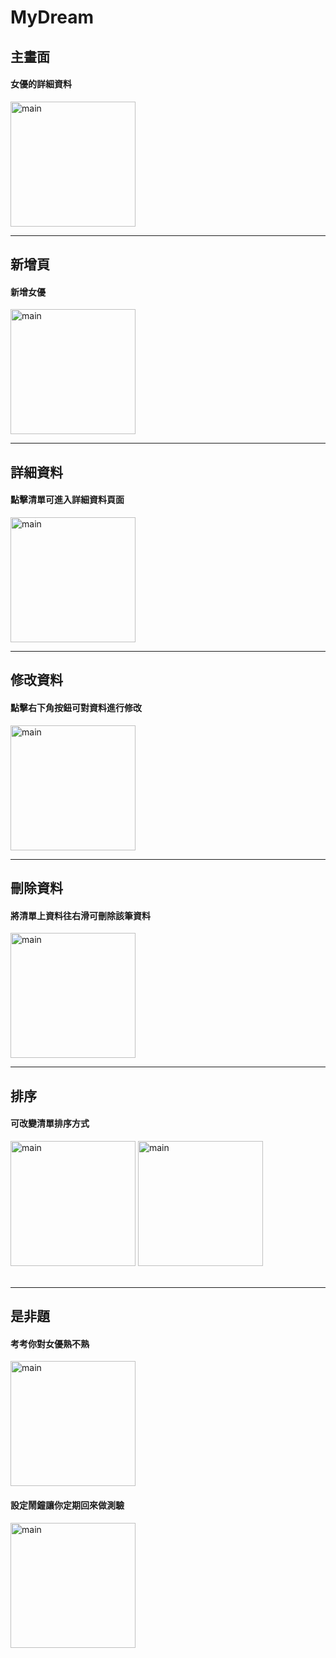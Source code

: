 # MyDream
## 主畫面
#### 女優的詳細資料
<img alt="main" src="images/main.png"  width="200" /><br/>
* * *
## 新增頁
#### 新增女優
<img alt="main" src="images/add.png"  width="200" /><br/>
* * *
## 詳細資料
#### 點擊清單可進入詳細資料頁面
<img alt="main" src="images/detail.png"  width="200" /><br/>
***
## 修改資料
#### 點擊右下角按鈕可對資料進行修改
<img alt="main" src="images/update.png"  width="200" /><br/>
***
## 刪除資料
#### 將清單上資料往右滑可刪除該筆資料
<img alt="main" src="images/swipe.png"  width="200" /><br/>
***
## 排序
#### 可改變清單排序方式
<div>
 <img alt="main" src="images/sortCup.png"  width="200" />
 <img alt="main" src="images/sortAge.png"  width="200" />
</div><br/>

* * *
## 是非題
#### 考考你對女優熟不熟
<img alt="main" src="images/YesOrNo.png"  width="200" /><br/>

#### 設定鬧鐘讓你定期回來做測驗
<img alt="main" src="images/alarm.png"  width="200" /><br/>
